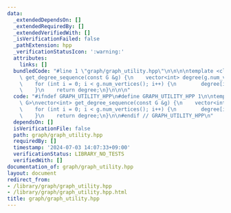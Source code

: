 ```yaml
---
data:
  _extendedDependsOn: []
  _extendedRequiredBy: []
  _extendedVerifiedWith: []
  _isVerificationFailed: false
  _pathExtension: hpp
  _verificationStatusIcon: ':warning:'
  attributes:
    links: []
  bundledCode: "#line 1 \"graph/graph_utility.hpp\"\n\n\n\ntemplate <class G>\nvector<int>\
    \ get_degree_sequence(const G &g) {\n    vector<int> degree(g.num_vertices());\n\
    \    for (int i = 0; i < g.num_vertices(); i++) {\n        degree[i] = g[i].size();\n\
    \    }\n    return degree;\n}\n\n\n"
  code: "#ifndef GRAPH_UTILITY_HPP\n#define GRAPH_UTILITY_HPP 1\n\ntemplate <class\
    \ G>\nvector<int> get_degree_sequence(const G &g) {\n    vector<int> degree(g.num_vertices());\n\
    \    for (int i = 0; i < g.num_vertices(); i++) {\n        degree[i] = g[i].size();\n\
    \    }\n    return degree;\n}\n\n#endif // GRAPH_UTILITY_HPP\n"
  dependsOn: []
  isVerificationFile: false
  path: graph/graph_utility.hpp
  requiredBy: []
  timestamp: '2024-07-03 14:07:33+09:00'
  verificationStatus: LIBRARY_NO_TESTS
  verifiedWith: []
documentation_of: graph/graph_utility.hpp
layout: document
redirect_from:
- /library/graph/graph_utility.hpp
- /library/graph/graph_utility.hpp.html
title: graph/graph_utility.hpp
---
```

